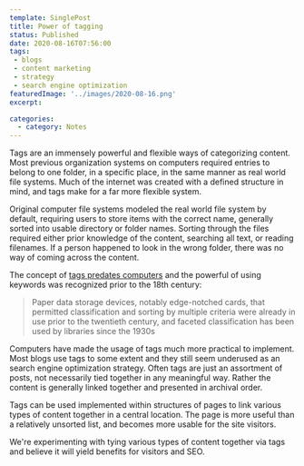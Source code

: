 ```yaml
---
template: SinglePost
title: Power of tagging
status: Published
date: 2020-08-16T07:56:00
tags:
 - blogs
 - content marketing
 - strategy
 - search engine optimization
featuredImage: '../images/2020-08-16.png'
excerpt:

categories:
  - category: Notes
---
```

Tags are an immensely powerful and flexible ways of categorizing content. Most previous organization systems on computers required entries to belong to one folder, in a specific place, in the same manner as real world file systems. Much of the internet was created with a defined structure in mind, and tags make for a far more flexible system.

Original computer file systems modeled the real world file system by default, requiring users to store items with the correct name, generally sorted into usable directory or folder names. Sorting through the files required either prior knowledge of the content, searching all text, or reading filenames. If a person happened to look in the wrong folder, there was no way of coming across the content.

The concept of [tags predates computers](https://en.wikipedia.org/wiki/Tag_(metadata)) and the powerful of using keywords was recognized prior to the 18th century:  

>  Paper data storage devices, notably edge-notched cards, that permitted classification and sorting by multiple criteria were already in use prior to the twentieth century, and faceted classification has been used by libraries since the 1930s

Computers have made the usage of tags much more practical to implement. Most blogs use tags to some extent and they still seem underused as an search  engine optimization strategy. Often tags are just an assortment of posts, not necessarily tied together in any meaningful way. Rather the content is generally linked together and presented in archival order.

Tags can be used implemented within structures of pages to link various types of content together in a central location. The page is more useful than a relatively unsorted list, and becomes more usable for the site visitors.

We're experimenting with tying various types of content together via tags and believe it will yield benefits for visitors and SEO.  
